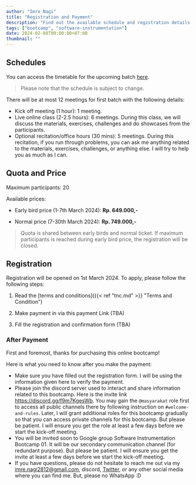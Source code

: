 ```yaml
---
author: "Imre Nagi"
title: "Registration and Payment"
description: "Find out the available schedule and registration details for the course/bootcamp"
tags: ["bootcamp", "software-instrumentation"]
date: 2024-02-08T00:00:00+07:00
thumbnail: ""
---
```


## Schedules

You can access the timetable for the upcoming batch [here](https://docs.google.com/spreadsheets/d/16wlOJjRgutrN5lHK0LhQ550L68wz_L-zfzUkTOkIdVI/edit?usp=sharing).

> Please note that the schedule is subject to change.

There will be at most 12 meetings for first batch with the following details:
  
  * Kick off meeting (1 hour): 1 meeting.
  * Live online class (2-2.5 hours): 6 meetings. During this class, we will discuss the materials, exercises, challenges and do showcases from the participants.
  * Optional recitation/office hours (30 mins): 5 meetings. During this recitation, if you run through problems, you can ask me anything related to the materials, exercises, challenges, or anything else. I will try to help you as much as I can.

## Quota and Price 

Maximum participants: 20

Available prices:

* Early bird price (1-7th March 2024): **Rp. 649.000,-**

* Normal price (7-30th March 2024): **Rp. 749.000,-**

> Quota is shared between early birds and normal ticket. If maximum participants is reached during early bird price, the registration will be closed.

## Registration

Registration will be opened on 1st March 2024. To apply, please follow the following steps:

1. Read the [terms and conditions]({{< ref "tnc.md" >}} "Terms and Condition")

1. Make payment in via this payment Link (TBA)

1. Fill the registration and confirmation form (TBA)

### After Payment

First and foremost, thanks for purchasing this online bootcamp!

Here is what you need to know after you make the payment:

* Make sure you have filled out the registration form. I will be using the information given here to verify the payment.
* Please join the discord server used to interact and share information related to this bootcamp. Here is the invite link https://discord.gg/f9m7KgesWb. You may gain the `@masyarakat` role first to access all public channels there by following instruction on `#welcome-and-rules`. Later, I will grant additional roles for this bootcamp gradually so that you can access private channels for this bootcamp. But please be patient. I will ensure you get the role at least a few days before we start the kick-off meeting.
* You will be invited soon to Google group Software Instrumentation Bootcamp 01. It will be our secondary communication channel (for redundant purpose). But please be patient. I will ensure you get the invite at least a few days before we start the kick-off meeting.
* If you have questions, please do not hesitate to reach me out via my <imre.nagi2812@gmail.com>, discord, [Twitter](https://twitter.com/imrenagi), or any other social media where you can find me. But, please no WhatsApp :D 